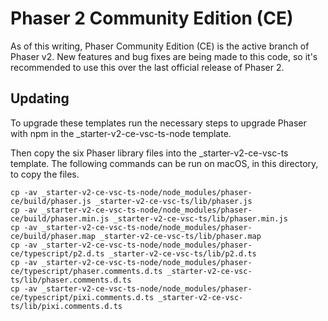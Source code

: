 # Phaser 2 Community Edition (CE)
As of this writing, Phaser Community Edition (CE) is the active branch of Phaser v2. New features and bug fixes are being made to this code, so it's recommended to use this over the last official release of Phaser 2.

## Updating
To upgrade these templates run the necessary steps to upgrade Phaser with npm in the _starter-v2-ce-vsc-ts-node template.

Then copy the six Phaser library files into the _starter-v2-ce-vsc-ts template. The following commands can be run on macOS, in this directory, to copy the files.

```shell
cp -av _starter-v2-ce-vsc-ts-node/node_modules/phaser-ce/build/phaser.js _starter-v2-ce-vsc-ts/lib/phaser.js
cp -av _starter-v2-ce-vsc-ts-node/node_modules/phaser-ce/build/phaser.min.js _starter-v2-ce-vsc-ts/lib/phaser.min.js
cp -av _starter-v2-ce-vsc-ts-node/node_modules/phaser-ce/build/phaser.map _starter-v2-ce-vsc-ts/lib/phaser.map
cp -av _starter-v2-ce-vsc-ts-node/node_modules/phaser-ce/typescript/p2.d.ts _starter-v2-ce-vsc-ts/lib/p2.d.ts
cp -av _starter-v2-ce-vsc-ts-node/node_modules/phaser-ce/typescript/phaser.comments.d.ts _starter-v2-ce-vsc-ts/lib/phaser.comments.d.ts
cp -av _starter-v2-ce-vsc-ts-node/node_modules/phaser-ce/typescript/pixi.comments.d.ts _starter-v2-ce-vsc-ts/lib/pixi.comments.d.ts
```
